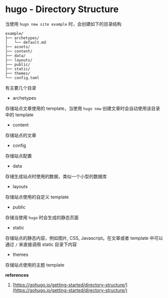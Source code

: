 # hugo - Directory Structure

当使用 `hugo new site example` 时，会创建如下的目录结构
```
example/
├── archetypes/
│   └── default.md
├── assets/
├── content/
├── data/
├── layouts/
├── public/
├── static/
├── themes/
└── config.toml
```
有主要几个目录

- archetypes

存储站点文章使用的 template，当使用 `hugo new` 创建文章时会自动使用该目录中的 template

- content

存储站点的文章

- config

存储站点配置

- data

存储生成站点时使用的数据，类似一个小型的数据库

- layouts

存储站点使用的自定义 template

- public

存储当使用 `hugo` 时会生成的静态页面

- static

存储站点的静态内容，例如图片, CSS, Javascript。在文章或者 template 中可以通过 `/` 来直接调用 static 目录下内容

- themes

存储站点使用的主题 template



**references**

1. [https://gohugo.io/getting-started/directory-structure/](https://gohugo.io/getting-started/directory-structure/)
